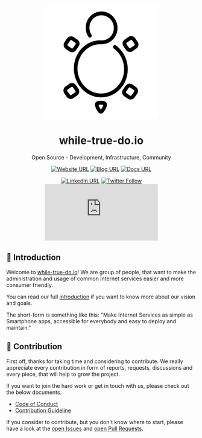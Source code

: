 <div align="center">

<img src="https://github.com/whiletruedoio/.github/raw/main/docs/assets/logo/whiletruedoio_logo_light_round.png" width="300">

# while-true-do.io

Open Source - Development, Infrastructure, Community

[![Website URL](https://img.shields.io/static/v1?style=flat-square&label=Site&message=while-true-do.io)](https://while-true-do.io)
[![Blog URL](https://img.shields.io/static/v1?style=flat-square&label=Blog&message=blog.while-true-do.io)](https://blog.while-true-do.io)
[![Docs URL](https://img.shields.io/static/v1?style=flat-square&label=Docs&message=docs.while-true-do.io)](https://docs.while-true-do.io)

[![LinkedIn URL](https://img.shields.io/static/v1?style=flat-square&logo=LinkedIn&label=LinkedIn&message=whiletruedoio)](https://linkedin.com/company/whiletruedoio)
[![Twitter Follow](https://img.shields.io/twitter/follow/whiletruedoio?logo=twitter&style=flat-square)](https://twitter.com/whiletruedoio)
[![Matrix](https://img.shields.io/matrix/whiletruedoio-community:matrix.org?style=flat-square&label=matrix&logo=matrix)](https://matrix.to/#/#whiletruedoio-community:matrix.org)

</div>

## :book: Introduction

Welcome to [while-true-do.io](https://while-true-do.io)! We are group of
people, that want to make the administration and usage of common internet
services easier and more consumer friendly.

You can read our full
[introduction](https://github.com/whiletruedoio/.github/blob/main/docs/README.md)
if you want to know more about our vision and goals.

The short-form is something like this: "Make Internet Services as simple as
Smartphone apps, accessible for everybody and easy to deploy and maintain."

## :rocket: Contribution

First off, thanks for taking time and considering to contribute. We really
appreciate every contribution in form of reports, requests, discussions and
every piece, that will help to grow the project.

If you want to join the hard work or get in touch with us, please check out the
below documents.

- [Code of Conduct](https://github.com/whiletruedoio/.github/blob/main/docs/CODE_OF_CONDUCT.md)
- [Contribution Guideline](https://github.com/whiletruedoio/.github/blob/main/docs/CONTRIBUTING.md)

If you consider to contribute, but you don't know where to start, please have a
look at the
[open Issues](https://github.com/issues?q=is%3Aopen+is%3Aissue+org%3Awhiletruedoio+archived%3Afalse)
and
[open Pull Requests](https://github.com/pulls?q=is%3Aopen+is%3Apr+org%3Awhiletruedoio+archived%3Afalse).
